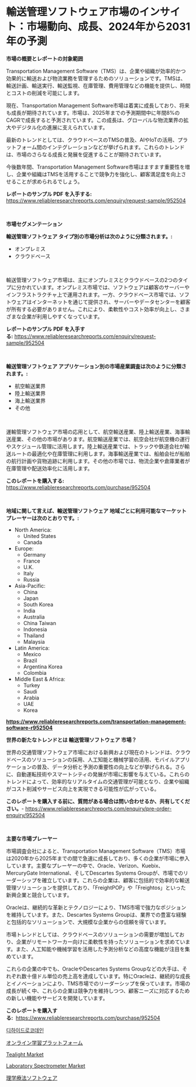 <p><h1>輸送管理ソフトウェア市場のインサイト：市場動向、成長、2024年から2031年の予測</h1></p><p><strong>市場の概要とレポートの対象範囲</strong></p>
<p><p>Transportation Management Software（TMS）は、企業や組織が効率的かつ効果的に輸送および物流業務を管理するためのソリューションです。TMSは、輸送計画、輸送実行、輸送監視、在庫管理、費用管理などの機能を提供し、時間とコストの削減を可能にします。</p><p>現在、Transportation Management Software市場は着実に成長しており、将来も成長が期待されています。市場は、2025年までの予測期間中に年間8%のCAGRで成長すると予測されています。この成長は、グローバルな物流業界の拡大やデジタル化の進展に支えられています。</p><p>最新のトレンドとしては、クラウドベースのTMSの普及、AIやIoTの活用、プラットフォーム間のインテグレーションなどが挙げられます。これらのトレンドは、市場のさらなる成長と発展を促進することが期待されています。</p><p>今後数年間、Transportation Management Software市場はますます重要性を増し、企業や組織はTMSを活用することで競争力を強化し、顧客満足度を向上させることが求められるでしょう。</p></p>
<p><strong>レポートのサンプル PDF を入手する:</strong> <a href="https://www.reliableresearchreports.com/enquiry/request-sample/952504">https://www.reliableresearchreports.com/enquiry/request-sample/952504</a></p>
<p>&nbsp;</p>
<p><strong>市場セグメンテーション</strong></p>
<p><strong>輸送管理ソフトウェア タイプ別の市場分析は次のように分類されます。:</strong></p>
<p><ul><li>オンプレミス</li><li>クラウドベース</li></ul></p>
<p>&nbsp;</p>
<p><p>輸送管理ソフトウェア市場は、主にオンプレミスとクラウドベースの2つのタイプに分かれています。オンプレミス市場では、ソフトウェアは顧客のサーバーやインフラストラクチャ上で運用されます。一方、クラウドベース市場では、ソフトウェアはインターネットを通じて提供され、サーバーやデータセンターを顧客が所有する必要がありません。これにより、柔軟性やコスト効率が向上し、さまざまな企業が利用しやすくなっています。</p></p>
<p><strong>レポートのサンプル PDF を入手する:</strong>&nbsp;<a href="https://www.reliableresearchreports.com/enquiry/request-sample/952504">https://www.reliableresearchreports.com/enquiry/request-sample/952504</a></p>
<p>&nbsp;</p>
<p><strong> 輸送管理ソフトウェア アプリケーション別の市場産業調査は次のように分類されます。:</strong></p>
<p><ul><li>航空輸送業界</li><li>陸上輸送業界</li><li>海上輸送業界</li><li>その他</li></ul></p>
<p>&nbsp;</p>
<p><p>運輸管理ソフトウェア市場の応用として、航空輸送産業、陸上輸送産業、海事輸送産業、その他の市場があります。航空輸送産業では、航空会社が航空機の運行やスケジュール管理に活用します。陸上輸送産業では、トラックや鉄道会社が輸送ルートの最適化や在庫管理に利用します。海事輸送産業では、船舶会社が船舶の航行計画や貨物追跡に利用します。その他の市場では、物流企業や倉庫業者が在庫管理や配送効率化に活用します。</p></p>
<p><strong>このレポートを購入する:</strong>&nbsp; <a href="https://www.reliableresearchreports.com/purchase/952504">https://www.reliableresearchreports.com/purchase/952504</a></p>
<p>&nbsp;</p>
<p><strong>地域に関して言えば、輸送管理ソフトウェア 地域ごとに利用可能なマーケットプレーヤーは次のとおりです。:</strong></p>
<p><ul>
    <li>
        North America:
        <ul>
            <li>United States</li>
            <li>Canada</li>
        </ul>
    </li>
    <li>
        Europe:
        <ul>
            <li>Germany</li>
            <li>France</li>
            <li>U.K.</li>
            <li>Italy</li>
            <li>Russia</li>
        </ul>
    </li>
    <li>
        Asia-Pacific:
        <ul>
            <li>China</li>
            <li>Japan</li>
            <li>South Korea</li>
            <li>India</li>
            <li>Australia</li>
            <li>China Taiwan</li>
            <li>Indonesia</li>
            <li>Thailand</li>
            <li>Malaysia</li>
        </ul>
    </li>
    <li>
        Latin America:
        <ul>
            <li>Mexico</li>
            <li>Brazil</li>
            <li>Argentina Korea</li>
            <li>Colombia</li>
        </ul>
    </li>
    <li>
        Middle East & Africa:
        <ul>
            <li>Turkey</li>
            <li>Saudi</li>
            <li>Arabia</li>
            <li>UAE</li>
            <li>Korea</li>
        </ul>
    </li>
    </ul></p>
<p><strong><a href="https://www.reliableresearchreports.com/transportation-management-software-r952504">https://www.reliableresearchreports.com/transportation-management-software-r952504</a></strong>&nbsp;</p>
<p><strong>世界の新たなトレンドとは 輸送管理ソフトウェア 市場？</strong></p>
<p><p>世界の交通管理ソフトウェア市場における新興および現在のトレンドは、クラウドベースのソリューションの採用、人工知能と機械学習の活用、モバイルアプリケーションの普及、データ分析と予測の重要性の向上などが挙げられる。さらに、自動運転技術やスマートシティの発展が市場に影響を与えている。これらのトレンドによって、効率的なリアルタイムの交通管理が可能となり、企業や組織がコスト削減やサービス向上を実現できる可能性が広がっている。</p></p>
<p><strong>このレポートを購入する前に、質問がある場合は問い合わせるか、共有してください。</strong>- <a href="https://www.reliableresearchreports.com/enquiry/pre-order-enquiry/952504">https://www.reliableresearchreports.com/enquiry/pre-order-enquiry/952504</a></p>
<p>&nbsp;</p>
<p><strong>主要な市場プレーヤー</strong></p>
<p><p>市場調査会社によると、Transportation Management Software（TMS）市場は2020年から2025年までの間で急速に成長しており、多くの企業が市場に参入しています。主要なプレーヤーの中で、Oracle、Verizon、Kuebix、MercuryGate International、そしてDescartes Systems Groupが、市場でのリーダーシップを確立しています。これらの企業は、顧客に包括的で効率的な輸送管理ソリューションを提供しており、「FreightPOP」や「Freightos」といった新興企業と競合しています。</p><p>Oracleは、継続的な革新とテクノロジーにより、TMS市場で強力なポジションを維持しています。また、Descartes Systems Groupは、業界での豊富な経験と包括的なソリューションで、大規模な企業からの信頼を得ています。</p><p>市場トレンドとしては、クラウドベースのソリューションの需要が増加しており、企業がリモートワーカー向けに柔軟性を持ったソリューションを求めています。また、人工知能や機械学習を活用した予測分析などの高度な機能が注目を集めています。</p><p>これらの企業の中でも、OracleやDescartes Systems Groupなどの大手は、それぞれ数十億ドル単位の売上高を達成しています。特にOracleは、継続的な成長とイノベーションにより、TMS市場でのリーダーシップを保っています。市場の成長が続く中、これらの企業は競争力を維持しつつ、顧客ニーズに対応するための新しい機能やサービスを開発しています。</p></p>
<p><strong>このレポートを購入する:</strong>&nbsp;&nbsp;<a href="https://www.reliableresearchreports.com/purchase/952504">https://www.reliableresearchreports.com/purchase/952504</a></p>
<p><p><a href="https://github.com/vdhdwjyp90142/Market-Research-Report-List-1/blob/main/143510120201.md">디하이드로코데인</a></p><p><a href="https://github.com/dandier2003/Market-Research-Report-List-1/blob/main/937460822011.md">オンライン学習プラットフォーム</a></p><p><a href="https://issuu.com/reportprime-2/docs/tealight-market-size-2030.pptx">Tealight Market</a></p><p><a href="https://github.com/lbird53714/Market-Research-Report-List-4/blob/main/laboratory-spectrometer-market.md">Laboratory Spectrometer Market</a></p><p><a href="https://github.com/sghwr779811674/Market-Research-Report-List-1/blob/main/774534922010.md">理学療法ソフトウェア</a></p></p>